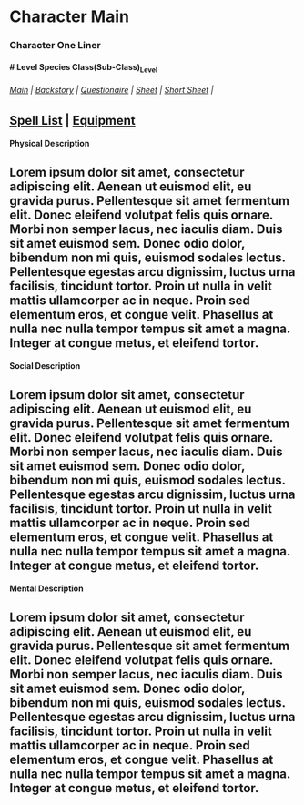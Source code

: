 # Character Main
### Character One Liner
#### \# Level Species Class(Sub-Class)<sub>Level</sub>
###### [Main](Character%20Main.md) | [Backstory](Character%20Backstory.md) | [Questionaire](Character%20Questionaire.md) | [Sheet](Character%20PC%20Sheet.md) | [Short Sheet](Character%20NPC%20Sheet.md) |
 [Spell List](Character%20Spell%20List.md) | [Equipment](Character%20Equipment.md)
---
#### Physical Description
Lorem ipsum dolor sit amet, consectetur adipiscing elit. Aenean ut euismod elit, eu gravida purus. Pellentesque sit amet fermentum elit. Donec eleifend volutpat felis quis ornare. Morbi non semper lacus, nec iaculis diam. Duis sit amet euismod sem. Donec odio dolor, bibendum non mi quis, euismod sodales lectus. Pellentesque egestas arcu dignissim, luctus urna facilisis, tincidunt tortor. Proin ut nulla in velit mattis ullamcorper ac in neque. Proin sed elementum eros, et congue velit. Phasellus at nulla nec nulla tempor tempus sit amet a magna. Integer at congue metus, et eleifend tortor. 
---
#### Social Description
Lorem ipsum dolor sit amet, consectetur adipiscing elit. Aenean ut euismod elit, eu gravida purus. Pellentesque sit amet fermentum elit. Donec eleifend volutpat felis quis ornare. Morbi non semper lacus, nec iaculis diam. Duis sit amet euismod sem. Donec odio dolor, bibendum non mi quis, euismod sodales lectus. Pellentesque egestas arcu dignissim, luctus urna facilisis, tincidunt tortor. Proin ut nulla in velit mattis ullamcorper ac in neque. Proin sed elementum eros, et congue velit. Phasellus at nulla nec nulla tempor tempus sit amet a magna. Integer at congue metus, et eleifend tortor. 
---
#### Mental Description
Lorem ipsum dolor sit amet, consectetur adipiscing elit. Aenean ut euismod elit, eu gravida purus. Pellentesque sit amet fermentum elit. Donec eleifend volutpat felis quis ornare. Morbi non semper lacus, nec iaculis diam. Duis sit amet euismod sem. Donec odio dolor, bibendum non mi quis, euismod sodales lectus. Pellentesque egestas arcu dignissim, luctus urna facilisis, tincidunt tortor. Proin ut nulla in velit mattis ullamcorper ac in neque. Proin sed elementum eros, et congue velit. Phasellus at nulla nec nulla tempor tempus sit amet a magna. Integer at congue metus, et eleifend tortor. 
---